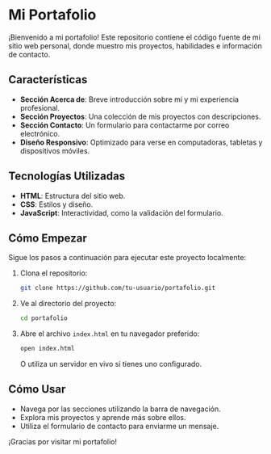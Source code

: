 # Mi Portafolio

¡Bienvenido a mi portafolio! Este repositorio contiene el código fuente de mi sitio web personal, donde muestro mis proyectos, habilidades e información de contacto.

## Características

- **Sección Acerca de**: Breve introducción sobre mí y mi experiencia profesional.
- **Sección Proyectos**: Una colección de mis proyectos con descripciones.
- **Sección Contacto**: Un formulario para contactarme por correo electrónico.
- **Diseño Responsivo**: Optimizado para verse en computadoras, tabletas y dispositivos móviles.

## Tecnologías Utilizadas

- **HTML**: Estructura del sitio web.
- **CSS**: Estilos y diseño.
- **JavaScript**: Interactividad, como la validación del formulario.

## Cómo Empezar

Sigue los pasos a continuación para ejecutar este proyecto localmente:

1. Clona el repositorio:
   ```bash
   git clone https://github.com/tu-usuario/portafolio.git
   ```

2. Ve al directorio del proyecto:
   ```bash
   cd portafolio
   ```

3. Abre el archivo `index.html` en tu navegador preferido:
   ```bash
   open index.html
   ```
   O utiliza un servidor en vivo si tienes uno configurado.

## Cómo Usar

- Navega por las secciones utilizando la barra de navegación.
- Explora mis proyectos y aprende más sobre ellos.
- Utiliza el formulario de contacto para enviarme un mensaje.


¡Gracias por visitar mi portafolio!

